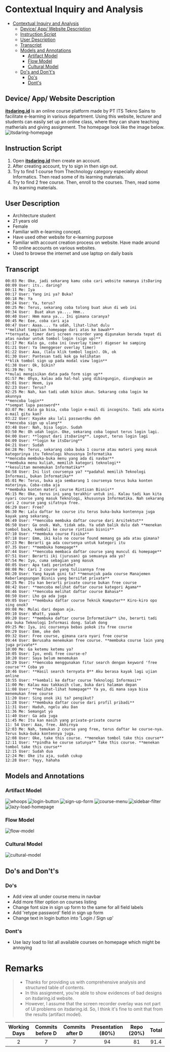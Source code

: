 # Contextual Inquiry and Analysis
- [Contextual Inquiry and Analysis](#contextual-inquiry-and-analysis)
  - [Device/ App/ Website Description](#device-app-website-description)
  - [Instruction Script](#instruction-script)
  - [User Description](#user-description)
  - [Transcript](#transcript)
  - [Models and Annotations](#models-and-annotations)
    - [Artifact Model](#artifact-model)
    - [Flow Model](#flow-model)
    - [Cultural Model](#cultural-model)
  - [Do's and Don't's](#dos-and-donts)
    - [Do's](#dos)
    - [Dont's](#donts)
## Device/ App/ Website Description
[**itsdaring.id**](https://itsdaring.id/) is an online course platform made by PT ITS Tekno Sains to facilitate e-learning in various department. Using this website, lecturer and students can easily set up an online class, where they can share teaching matherials and giving assignment. The homepage look like the image below.
![itsdaring-homepage](img/itsdaring_homepage.png)
## Instruction Script
1. Open [**itsdaring.id**](https://itsdaring.id/) then create an account.
2. After creating account, try to sign in then sign out.
3. Try to find 1 course from Thechnology category especially about Informatics. Then read some of its learning materials.
4. Try to find 2 free course. Then, enroll to the courses. Then, read some its learning materials.
## User Description
- Architecture student
- 21 years old
- Female
- Familiar with e-learning concept.
- Have used other website for e-learning purpose
- Familiar with account creation process on website. Have made around 10 online accounts on various websites.
- Used to browse the internet and use laptop on daily basis
## Transcript
```
00:03 Me: Oke, jadi sekarang kamu coba cari website namanya itsDaring
00:09 User: its.. daring?
00:11 Me: Iya
00:17 User: Yang ini ya? Buka?
00:18 Me: Ya
00:24 User: Ya, terus?
00:25 Me: Terus, sekarang coba tolong buat akun di web ini
00:34 User:  Buat akun ya.... Hmm..
00:40 User: Hmm mana ya... Ini gimana caranya?
00:45 Me: Eee, coba cari aja
00:47 User: Aaaa.... Ya udah, lihat-lihat dulu
**melihat tampilan homepage dari atas ke bawah**
**ternyata, timer dari screen recorder yang digunakan berada tepat di atas navbar untuk tombol login (sign up)**
01:17 Me: Kalo ga, coba ini (overlay timer) digeser ke samping
01:21 User: Ya (menggeser overlay timer)
01:22 User: Aaa, (lalu klik tombol login). Ok, ok
01:30 User: Pantesan tadi kok ga kelihatan
**klik tombol sign up pada modal view login**
01:38 User: Ok, bikin?
01:39 Me: Ya
**mulai mengisikan data pada form sign up**
01:57 Me: Ohya, kalau ada hal-hal yang dibingungin, diungkapin ae
02:01 User: Heem, iya
02:23 User: Terus?
02:25 Me: Nah, kan tadi udah bikin akun. Sekarang coba login ke akunnya
**mencoba login**
**sempat lupa password**
03:07 Me: Kalo ga bisa, coba login e-mail di incognito. Tadi ada minta e-mail gitu kan?
03:22 User: Kayake aku lali passwordku deh
**mencoba sign up ulang**
03:48 User: Nah, bisa login. Sudah
03:50 Me: Oh udah login. Oke, sekarang coba logout terus login lagi.
04:00 User: **logout dari itsDaring**. Logout, terus login lagi
04:09 User: **login ke itsDaring**
04:21 User: Sudah
04:28 Me: Terus, sekarang coba buka 1 course atau materi yang masuk kategorinya itu Teknologi khususnya Informatika
**mencoba membuka-buka menu yang ada di navbar**
**membuka menu kuliah, memilih kategori teknologi**
**kesulitan menemukan Informatika**
04:58 User: Ini list coursenya ya? **padahal memilih Teknologi Informasi, bukan Informatika**
05:01 Me: Terus, buka aja sembarang 1 coursenya terus buka konten materinya. Coba-coba aja
**membuka konten materi course Rintisan Bisnis**
06:15 Me: Oke, terus ini yang terakhir untuk ini. Kalau tadi kan kita nyari course yang masuk Teknologi, khususnya Informatika. Nah sekarang cari 2 course yang sifatnya free.
06:29 User: Free?
06:30 Me: Lalu daftar ke course itu terus buka-buka kontennya juga kayak yang sekarang.
06:49 User: **mencoba membuka daftar course dari Arsitektut**
06:50 User: Ga onok. Wah, tidak ada. Ya udah balik dulu dah **menekan tombol back, kembali ke course rintisan bisnis**
07:10 User: **membuka course Fisika**
07:18 User: Emm, iki kalo no course found memang ga ada atau gimana?
07:23 Me: Berarti ga ada coursenya untuk kategori itu
07.35 User: **membuka homepage**
07:44 User: **mencoba membaca daftar course yang muncul di homepage**
07:51 User: Berarti iki (jurusan) ga semuanya ada yo?
07:54 Me: Iyo, cuma sebagian yang masuk
08:05 User: Apa tadi perintahe?
08:08 Me: Cari 2 course yang tulisannya free
08:20 User: Yang kayak gini ta? **menunjuk pada course Manajemen Keberlangsungan Bisnis yang bersifat private**
08:25 Me: Itu kan berarti private course bukan free course
08:42 User: **mencoba melihat daftar course kategori Agama**
08:46 User: **mencoba melihat daftar course Bahasa**
08:50 User: Lho ga ada juga
09:05 User: **membuka daftar course Teknik Komputer** Kiro-kiro opo sing onok?
09:08 Me: Mulai dari depan aja.
09:10 User: Whatt, yaaah
09:20 User: **membuka daftar course Informatika** Lho, berarti tadi aku buka Teknologi Informasi dong. Salah dong
09:25 Me: Iya, ini coursenya bebas pokok itu free course
09:29 User: Emm, oke deh
09:32 User: Free course, gimana cara nyari free course
09:44 User: Berusaha menemukan free course. **membuka course lain yang juga private**
10:00 Me: Ga ketemu ketemu ya?
10:05 User: Iyo, endi free course-e?
10:20 User: Saya belum menemukan
10:29 User: **mencoba menggunakan fitur search dengan keyword 'free course'** Coba yo
10:46 User: **Hasil search ternyata 0** Aku berasa kayak lagi ujian online
10:55 User: **kembali ke daftar course Teknologi Informasi**
11:00 Me: Kalau mau takkasih clue, buka dari halaman depan
11:08 User: **melihat-lihat homepage** Ya ya, di mana saya bisa menemukan free course
11:20 User: Sing onok iki ta? pengikut?
11:28 User: **membuka daftar course dari profil pribadi**
11:31 User: Haduh, ngelu aku Dan
11:36 Me: Semangat yo
11:40 User: Ga ada juga
11:45 Me: Itu kan masih yang private-private course
11: 54 User: Aaa, free. Akhirnya
12:03 Me: Nah, temukan 2 course yang free, terus daftar ke course-nya. Terus buka-buka kontennya juga.
12:08 User: Oke, take this course. **menekan tombol take this course**
12:11 User: **pindha ke course satunya** Take this course. **menekan tombol take this course**
12:15 User: Sudah dua
12:24 Me: Oke itu aja, sudah cukup
12:28 User: Yayy, hahaha
```

## Models and Annotations
### Artifact Model
![whoops](img/overlay_screen.jpg)
![login-button](img/login_button.jpg)
![sign-up-form](img/sign_up_form.jpg)
![course-menu](img/course_menu.jpg)
![sidebar-filter](img/sidebar.jpg)
![lazy-load-homepage](img/lazy_load.jpg)
### Flow Model
![flow-model](img/flow_model.jpg)
### Cultural Model
![cultural-model](img/cultural_model.jpg)
## Do's and Don't's
### Do's
- Add view all under course menu in navbar
- Add more filter option on courses listing
- Change font size in sign up form to the same for all field labels
- Add 'retype password' field in sign up form
- Change text in login button into 'Login / Sign up'
### Dont's
- Use lazy load to list all available courses on homepage which might be annoying

# Remarks
> * Thanks for providing us with comprehensive analysis and structured table of contents.
> * In this assignment, you're able to show evidences of bad designs on itsdaring.id website.
> * However, I assume that the screen recorder overlay was not part of UI problems on itsdaring.id. So, I think it's fine to omit that from the results (artifact model).

| Working Days | Commits before D | Commits after D | Presentation (80%) | Repo (20%) | Total |
|:------------:|:----------------:|:---------------:|:------------------:|:----------:|:-----:|
| 2            | 7                | 7               | 94                 | 81         | 91.4  |
